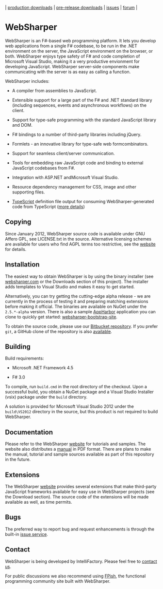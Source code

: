 | [production downloads](http://websharper.com)
| [pre-release downloads](http://websharper.apphb.com)
| [issues](http://bitbucket.org/IntelliFactory/websharper/issues)
| [forum](http://fpish.net)
|

# WebSharper

WebSharper is an F#-based web programming platform. It lets you
develop web applications from a single F# codebase, to be run in the
.NET environment on the server, the JavaScript environment on the
browser, or both.  WebSharper enjoys type safety of F# and code
completion of Microsoft Visual Studio, making it a very productive
envionment for developing JavaScript. WebSharper server-side
components make communicating with the server is as easy as calling a
function.

WebSharper includes:

* A compiler from assemblies to JavaScript.

* Extensible support for a large part of the F# and .NET standard
  library (including sequences, events and asynchronous workflows) on
  the client.

* Support for type-safe programming with the standard JavaScript
  library and DOM.

* F# bindings to a number of third-party libraries including jQuery.

* Formlets - an innovative library for type-safe web formcombinators.

* Support for seamless client/server communication.

* Tools for embedding raw JavaScript code and binding to external
  JavaScript codebases from F#.

* Integration with ASP.NET andMicrosoft Visual Studio.

* Resource dependency management for CSS, image and other supporting
  files.

* [TypeScript](http://typescriptlang.org) definition file output for
  consuming WebSharper-generated code from TypeScript ([more details](docs/TypeScriptOutput.md))

## Copying

Since January 2012, WebSharper source code is available under GNU
Affero GPL, see LICENSE.txt in the source.  Alternative licensing
schemes are available for users who find AGPL terms too restrictive,
see the [website][ws] for details.

## Installation

The easiest way to obtain WebSharper is by using the binary installer
(see [websharper.com][ws] or the Downloads section of this project).
The installer adds templates to Visual Studio and makes it easy to get
started.

Alternatively, you can try getting the cutting-edge alpha release - we
are currently in the process of testing it and preparing matching
extensions before making it official.  The binaries are available on
NuGet under the `2.5.*-alpha` version.  There is also a sample
[AppHarbor](http://appharbor.com) application you can clone to quickly
get started:
[websharper-bootstrap-site](http://bitbucket.org/IntelliFactory/websharper-bootstrap-site).

To obtain the source code, please use our [Bitbucket
repository](http://bitbucket.org/IntelliFactory/websharper).  If you
prefer `git`, a GitHub clone of the repository is also
[available](http://github.com/intellifactory/websharper).

## Building

Build requirements:

* Microsoft .NET Framework 4.5

* F# 3.0

To compile, run `build.cmd` in the root directory of the checkout.
Upon a successful build, you obtain a NuGet package and a Visual Studio
Installer (vsix) package under the `build` directory.

A solution is provided for Microsoft Visual Studio 2012 under the
`build\VS2012` directory in the source, but this product is not required
to build WebSharper.

## Documentation

Please refer to the WebSharper [website][ws] for tutorials and
samples.  The website also distributes a
[manual](http://websharper.com/WebSharper.pdf) in PDF format.  There
are plans to make the manual, tutorial and sample sources available as
part of this repository in the future.

## Extensions

The WebSharper [website][ws] provides several extensions that make
third-party JavaScript frameworks available for easy use in WebSharper
projects (see the Download section).  The source code of the
extensions will be made available as well, as time permits.

## Bugs

The preferred way to report bug and request enhancements is through
the built-in [issue
service](http://bitbucket.org/IntelliFactory/websharper/issues).

## Contact

WebSharper is being developed by IntelliFactory.  Please feel free to
[contact us](http://websharper.com/contact).

For public discussions we also recommend using
[FPish](http://fpish.net/topics), the functional programming community
site built with WebSharper.

[ws]: http://websharper.com
